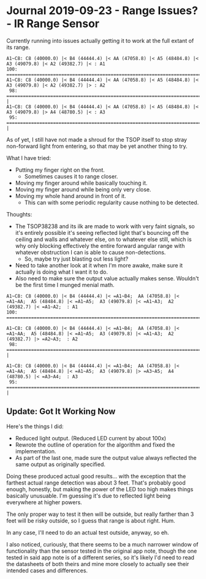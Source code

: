 Journal 2019-09-23 - Range Issues? - IR Range Sensor
========

Currently running into issues actually getting it to work at the full extant of its range.


```
A1~C8: C8 (40000.0) |< B4 (44444.4) |< AA (47058.8) |< A5 (48484.8) |< A3 (49079.8) |< A2 (49382.7) |< : A1
100: ====================================================================================================|
A1~C8: C8 (40000.0) |< B4 (44444.4) |< AA (47058.8) |< A5 (48484.8) |< A3 (49079.8) |< A2 (49382.7) |> : A2
 98: ==================================================================================================| |
A1~C8: C8 (40000.0) |< B4 (44444.4) |< AA (47058.8) |< A5 (48484.8) |< A3 (49079.8) |> A4 (48780.5) |< : A3
 95: ===============================================================================================|    |
```

As of yet, I still have not made a shroud for the TSOP itself to stop stray non-forward light from entering, so that may be yet another thing to try.

What I have tried:

- Putting my finger right on the front.
    - Sometimes causes it to range closer.
- Moving my finger around while basically touching it.
- Moving my finger around while being only very close.
- Moving my whole hand around in front of it.
    - This can with some periodic regularity cause nothing to be detected.

Thoughts:

- The TSOP38238 and its ilk are made to work with very faint signals, so it's entirely possible it's seeing reflected light that's bouncing off the ceiling and walls and whatever else, on to whatever else still, which is why only blocking effectively the entire forward angular range with whatever obstruction I can is able to cause non-detections.
    - So, maybe try just blasting out less light?
- Need to take another look at it when I'm more awake, make sure it actually is doing what I want it to do.
- Also need to make sure the output value actually makes sense.  Wouldn't be the first time I munged menial math.


```
A1~C8: C8 (40000.0) |< B4 (44444.4) |< =A1~B4;  AA (47058.8) |< =A1~AA;  A5 (48484.8) |< =A1~A5;  A3 (49079.8) |< =A1~A3;  A2 (49382.7) |< =A1~A2;  : A1
100: ====================================================================================================|

A1~C8: C8 (40000.0) |< B4 (44444.4) |< =A1~B4;  AA (47058.8) |< =A1~AA;  A5 (48484.8) |< =A1~A5;  A3 (49079.8) |< =A1~A3;  A2 (49382.7) |> =A2~A3;  : A2
 98: ==================================================================================================| |

A1~C8: C8 (40000.0) |< B4 (44444.4) |< =A1~B4;  AA (47058.8) |< =A1~AA;  A5 (48484.8) |< =A1~A5;  A3 (49079.8) |> =A3~A5;  A4 (48780.5) |< =A3~A4;  : A3
 95: ===============================================================================================|    |
```



## Update: Got It Working Now

Here's the things I did:

- Reduced light output.  (Reduced LED current by about 100x)
- Rewrote the outline of operation for the algorithm and fixed the implementation.
- As part of the last one, made sure the output value always reflected the same output as originally specified.

Doing these produced actual good results... with the exception that the farthest actual range detection was about 3 feet.  That's probably good enough, honestly, but making the power of the LED too high makes things basically unusuable.  I'm guessing it's due to reflected light being everywhere at higher powers.

The only proper way to test it then will be outside, but really farther than 3 feet will be risky outside, so I guess that range is about right.  Hum.

In any case, I'll need to do an actual test outside, anyway, so eh.

I also noticed, curiously, that there seems to be a much narrower window of functionality than the sensor tested in the original app note, though the one tested in said app note is of a different series, so it's likely I'd need to read the datasheets of both theirs and mine more closely to actually see their intended cases and differences.
